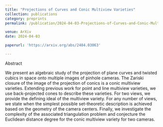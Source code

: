 ```yaml
---
title: "Projections of Curves and Conic Multiview Varieties"
collection: publications
category: preprints
permalink: /publication/2024-04-03-Projections-of-Curves-and-Conic-Multiview-Varieties

venue: ArXiv
date: 2024-04-03

paperurl: 'https://arxiv.org/abs/2404.03063'

---
```


Abstract

We present an algebraic study of the projection of plane curves and twisted cubics in space onto multiple images of pinhole cameras. The Zariski closure of the image of the projection of conics is a conic multiview varieties. Extending previous work for point and line multiview varieties, we use back-projected cones to describe these varieties. For two views, we provide the defining ideal of the multiview variety. For any number of views, we state when the simplest possible set-theoretic description is achieved based on the geometry of the camera centers. Finally, we investigate the complexity of the associated triangulation problem and conjecture the Euclidean distance degree for the conic multiview variety for two cameras.
